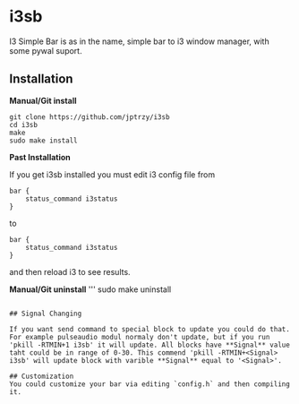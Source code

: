 # i3sb
I3 Simple Bar is as in the name, simple bar to i3 window manager, with some pywal suport.

## Installation

**Manual/Git install**
```
git clone https://github.com/jptrzy/i3sb
cd i3sb
make
sudo make install
```

**Past Installation**

If you get i3sb installed you must edit i3 config file 
from
```
bar {
    status_command i3status
}
```
to
```
bar {
    status_command i3status
}
```
and then reload i3 to see results.

**Manual/Git uninstall**
'''
sudo make uninstall
```

## Signal Changing

If you want send command to special block to update you could do that. For example pulseaudio modul normaly don't update, but if you run 'pkill -RTMIN+1 i3sb' it will update. All blocks have **Signal** value taht could be in range of 0-30. This commend 'pkill -RTMIN+<Signal> i3sb' will update block with varible **Signal** equal to '<Signal>'.

## Customization
You could customize your bar via editing `config.h` and then compiling it.


